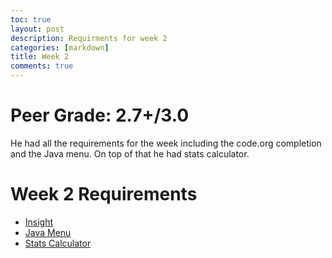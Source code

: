 ```yaml
---
toc: true
layout: post
description: Requirments for week 2
categories: [markdown]
title: Week 2
comments: true
---
```

# Peer Grade: 2.7+/3.0
He had all the requirements for the week including the code.org completion and the Java menu. On top of that he had stats calculator.


# Week 2 Requirements 
- [Insight](https://github.com/Reem57/blog_new/pulse)
- [Java Menu](https://reem57.github.io/blog_new/2022/09/06/javaMenu.html)
- [Stats Calculator](https://reem57.github.io/blog_new/SDCalc/)
